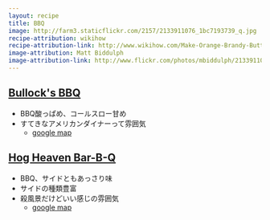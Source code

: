```yaml
---
layout: recipe
title: BBQ
image: http://farm3.staticflickr.com/2157/2133911076_1bc7193739_q.jpg
recipe-attribution: wikihow
recipe-attribution-link: http://www.wikihow.com/Make-Orange-Brandy-Butter
image-attribution: Matt Biddulph
image-attribution-link: http://www.flickr.com/photos/mbiddulph/2133911076/
---
```


## [Bullock's BBQ](http://www.bullocksbbq.com/)
* BBQ酸っぱめ、コールスロー甘め
* すてきなアメリカンダイナーって雰囲気
    * [google map](https://maps.google.com/maps?q=bullock%27s+bbq+durham+nc&ll=36.021267,-78.9449&spn=0.007896,0.013797&client=ubuntu-browser&t=m&z=16&iwloc=A)

## [Hog Heaven Bar-B-Q](http://www.hogheavenbarbecue.com/)
* BBQ、サイドともあっさり味
* サイドの種類豊富
* 殺風景だけどいい感じの雰囲気
     * [google map](*https://www.google.com/maps/place/Hog+Heaven+Bar-B-Q/@36.026591,-78.923381,15z/data=!4m2!3m1!1s0x0:0x5b97a713787699c4)